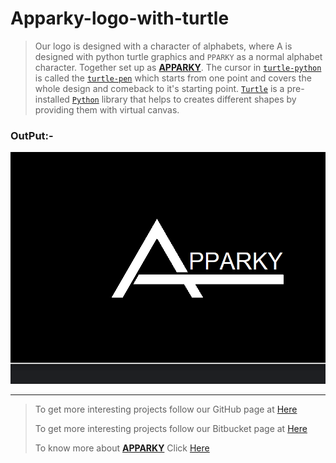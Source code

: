 # Apparky-logo-with-turtle


> Our logo is designed with a character of alphabets, where A is designed with python turtle graphics and `PPARKY` as a normal alphabet character. 
> Together set up as [__APPARKY__](https://apparky.vercel.app/). 
> The cursor in [`turtle-python`](https://docs.python.org/3/library/turtle.html) is called the [`turtle-pen`](https://docs.python.org/3/library/turtle.html#pen-control) which starts from one point and covers the whole design and comeback to it's starting point. 
> [`Turtle`](https://docs.python.org/3/library/turtle.html) is a pre-installed [`Python`](https://www.python.org/) library that helps to creates different shapes by providing them with virtual canvas.


### OutPut:-
[![logo](screen%20shots/ss.PNG)](https://apparky.vercel.app/)



-------------------
> 
> To get more interesting projects follow our GitHub page at [Here](https://github.com/Apparky)
> 
> To get more interesting projects follow our Bitbucket page at [Here](https://bitbucket.org/apparky-web/workspace/overview)
> 
> To know more about [__APPARKY__](https://apparky.vercel.app/) Click [Here](https://apparky.vercel.app/)

